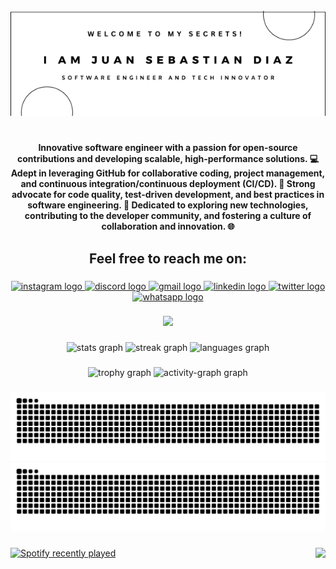 <br clear="both">

<div align="center">
  <img src="https://github.com/Sebastian-411/Sebastian-411/blob/master/banneri.png?raw=true"  />
</div>

###

<h1 align="center"></h1>

###

<h4 align="center">Innovative software engineer with a passion for open-source contributions and developing scalable, high-performance solutions. 💻 Adept in leveraging GitHub for collaborative coding, project management, and continuous integration/continuous deployment (CI/CD). 🚀 Strong advocate for code quality, test-driven development, and best practices in software engineering. 🌟 Dedicated to exploring new technologies, contributing to the developer community, and fostering a culture of collaboration and innovation. 🌐</h4>

###

<h2 align="center">Feel free to reach me on:</h2>

###

<div align="center">
  <a href="https://www.instagram.com/sebastian._.411._" target="_blank">
    <img src="https://img.shields.io/static/v1?message=Instagram&logo=instagram&label=&color=E4405F&logoColor=white&labelColor=&style=for-the-badge" height="35" alt="instagram logo"  />
  </a>
  <a href="https://www.discordapp.com/users/sebastian._.411" target="_blank">
    <img src="https://img.shields.io/static/v1?message=Discord&logo=discord&label=&color=7289DA&logoColor=white&labelColor=&style=for-the-badge" height="35" alt="discord logo"  />
  </a>
  <a href="mailto:sg5043161@gmail.com" target="_blank">
    <img src="https://img.shields.io/static/v1?message=Gmail&logo=gmail&label=&color=D14836&logoColor=white&labelColor=&style=for-the-badge" height="35" alt="gmail logo"  />
  </a>
  <a href="https://www.linkedin.com/in/sebastian-diaz-sanchez/" target="_blank">
    <img src="https://img.shields.io/static/v1?message=LinkedIn&logo=linkedin&label=&color=0077B5&logoColor=white&labelColor=&style=for-the-badge" height="35" alt="linkedin logo"  />
  </a>
  <a href="https://twitter.com/Sebastian411_" target="_blank">
    <img src="https://img.shields.io/static/v1?message=Twitter&logo=twitter&label=&color=1DA1F2&logoColor=white&labelColor=&style=for-the-badge" height="35" alt="twitter logo"  />
  </a>
  <a href="wa.me/573126045669" target="_blank">
    <img src="https://img.shields.io/static/v1?message=Whatsapp&logo=whatsapp&label=&color=25D366&logoColor=white&labelColor=&style=for-the-badge" height="35" alt="whatsapp logo"  />
  </a>
</div>

###

<div align="center">
  <img src="https://profile-counter.glitch.me/Sebastian-411/count.svg?"  />
</div>

###

<div align="center">
  <img src="https://github-readme-stats.vercel.app/api?username=Sebastian-411&hide_title=false&hide_rank=false&show_icons=true&include_all_commits=true&count_private=true&disable_animations=false&theme=ocean_dark&locale=en&hide_border=false&custom_title=GITHUB%20STATS!%20%F0%9F%99%80" height="160" alt="stats graph"  />
  <img src="https://streak-stats.demolab.com?user=Sebastian-411&locale=en&mode=daily&theme=ocean_dark&hide_border=false&border_radius=5" height="160" alt="streak graph"  />
  <img src="https://github-readme-stats.vercel.app/api/top-langs?username=Sebastian-411&locale=en&hide_title=false&layout=compact&card_width=320&langs_count=6&theme=ocean_dark&hide_border=false&custom_title=My%20used%20languages" height="160" alt="languages graph"  />
</div>

###

<div align="center">
  
  <img src="https://github-profile-trophy.vercel.app?username=Sebastian-411&theme=discord&column=-1&row=2&margin-w=8&margin-h=8&no-bg=true&no-frame=false&order=4" alt="trophy graph"  />   
  <img src="https://github-readme-activity-graph.vercel.app/graph?username=Sebastian-411&radius=16&theme=github-dark&area=true&order=5&custom_title=MY%20ACTIVITY!%20%F0%9F%A7%8F&hide_border=false" height="353" alt="activity-graph graph"  />
</div>

###

![github contribution grid snake animation](https://raw.githubusercontent.com/sebastian-411/sebastian-411/output/github-contribution-grid-snake-dark.svg#gh-dark-mode-only)
![github contribution grid snake animation](https://raw.githubusercontent.com/sebastian-411/sebastian-411/output/github-contribution-grid-snake.svg#gh-light-mode-only)

###

<img align="right" height="350" src="https://media0.giphy.com/media/v1.Y2lkPTc5MGI3NjExbGc0MGhqaDVqZzZjcWhqbWRiNnRnMW9kMjhxcW5kZ21sNWx3cWh6biZlcD12MV9pbnRlcm5hbF9naWZfYnlfaWQmY3Q9Zw/Dg4TxjYikCpiGd7tYs/giphy.webp"  />

###

<div align="left">
  <a href="https://open.spotify.com/user/oqiprv4ppenqbudbc56jaidog">
    <img src="https://spotify-recently-played-readme.vercel.app/api?user=oqiprv4ppenqbudbc56jaidog&count=5&unique=false" alt="Spotify recently played"  />
  </a>
</div>

###
